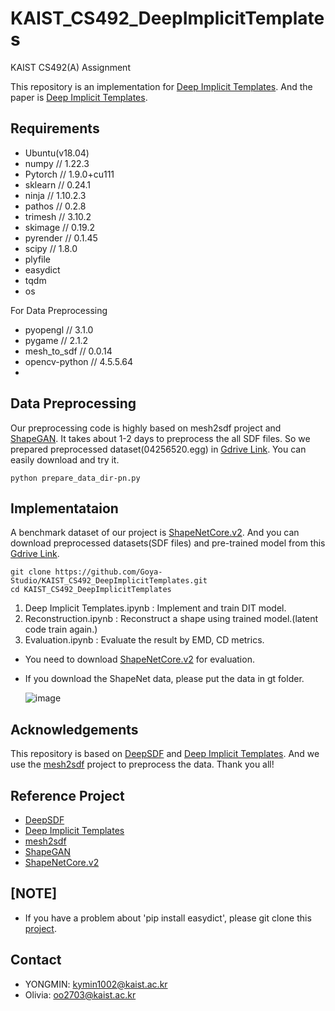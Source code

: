 # KAIST_CS492_DeepImplicitTemplates
KAIST CS492(A) Assignment

This repository is an implementation for [Deep Implicit Templates](http://www.liuyebin.com/dit/dit.html). 
And the paper is [Deep Implicit Templates](https://arxiv.org/abs/2011.14565). 

## Requirements
* Ubuntu(v18.04)
* numpy // 1.22.3
* Pytorch // 1.9.0+cu111
* sklearn // 0.24.1
* ninja // 1.10.2.3
* pathos // 0.2.8
* trimesh // 3.10.2
* skimage // 0.19.2
* pyrender // 0.1.45
* scipy // 1.8.0
* plyfile
* easydict
* tqdm
* os

For Data Preprocessing
* pyopengl // 3.1.0
* pygame // 2.1.2
* mesh_to_sdf // 0.0.14
* opencv-python // 4.5.5.64
* 

## Data Preprocessing

Our preprocessing code is highly based on mesh2sdf project and [ShapeGAN](https://github.com/marian42/shapegan). It takes about 1-2 days to preprocess the all SDF files. So we prepared preprocessed dataset(04256520.egg) in [Gdrive Link](https://drive.google.com/drive/folders/1lshhJJNP_lbVG9BQjM0eME7x3JvPyEME?usp=sharing). You can easily download and try it.


```
python prepare_data_dir-pn.py
```

## Implementataion
 A benchmark dataset of our project is [ShapeNetCore.v2](https://shapenet.org/). And you can download preprocessed datasets(SDF files) and pre-trained model from this [Gdrive Link](https://drive.google.com/drive/folders/1lshhJJNP_lbVG9BQjM0eME7x3JvPyEME?usp=sharing).
 
```
git clone https://github.com/Goya-Studio/KAIST_CS492_DeepImplicitTemplates.git
cd KAIST_CS492_DeepImplicitTemplates
```

1. Deep Implicit Templates.ipynb  : Implement and train DIT model.
2. Reconstruction.ipynb           : Reconstruct a shape using trained model.(latent code train again.)
3. Evaluation.ipynb               : Evaluate the result by EMD, CD metrics.
- You need to download [ShapeNetCore.v2](https://shapenet.org/) for evaluation.
- If you download the ShapeNet data, please put the data in gt folder.

   ![image](https://user-images.githubusercontent.com/74032553/172082907-fd6e7100-b28e-4a6a-aadf-33cbfb2b1749.png)


## Acknowledgements

This repository is based on [DeepSDF](https://github.com/facebookresearch/DeepSDF) and [Deep Implicit Templates](https://github.com/ZhengZerong/DeepImplicitTemplates). And we use the [mesh2sdf](https://github.com/marian42/mesh_to_sdf) project to preprocess the data. Thank you all!

## Reference Project
* [DeepSDF](https://github.com/facebookresearch/DeepSDF)
* [Deep Implicit Templates](https://github.com/ZhengZerong/DeepImplicitTemplates)
* [mesh2sdf](https://github.com/marian42/mesh_to_sdf)
* [ShapeGAN](https://github.com/marian42/shapegan)
* [ShapeNetCore.v2](https://shapenet.org/)

## [NOTE]
* If you have a problem about 'pip install easydict', please git clone this [project](https://github.com/makinacorpus/easydict).


## Contact
- YONGMIN: kymin1002@kaist.ac.kr
- Olivia: oo2703@kaist.ac.kr
